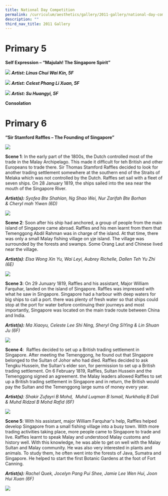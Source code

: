 ```yaml
---
title: National Day Competition
permalink: /curriculum/aesthetics/gallery/2011-gallery/national-day-competition/
description: ""
third_nav_title: 2011 Gallery
---
```

# **Primary 5**

**Self Expression – “Majulah! The Singapore Spirit”**

![](/images/LINUS%20CHUI%20WAI%20KIN.jpg)
**_Artist: Linus Chui Wai Kin, 5F_**

![](/images/CELEST%20PHANG%20LIXUAN.jpg)
**_Artist: Celest Phang Li Xuan, 5F_**

![](/images/SU%20HUANGYI.jpg)
**_Artist: Su Huangyi, 5F_**

**Consolation**

# **Primary 6**

**“Sir Stamford Raffles – The Founding of Singapore”**

![](/images/6D.jpg)

**Scene 1**: In the early part of the 1800s, the Dutch controlled most of the trade in the Malay Archipelago. This made it difficult for teh British and other Europeans to trade there. Sir Thomas Stamford Raffles decided to look for another trading settlement somewhere at the southern end of the Straits of Melaka which was not controlled by the Dutch. Raffles set sail with a fleet of seven ships. On 28 January 1819, the ships sailed into the sea near the mouth of the Singapore River.

_**Artist(s):** Syofea Bte Shahlan, Ng Shao Wei, Nur Zarifah Bte Borhan & Cheryl mah Yiwen (6D)_

![](/images/6E.jpg)

**Scene 2**: Soon after his ship had anchored, a group of people from the main island of Singapore came abroad. Raffles and his men learnt from them that Temenggong Abdil Rahman was in charge of the island. At that time, there was only a small Malay fishing village on yje island. The village was surrounded by the forests and swamps. Some Orang Laut and Chinese lived near the village.

_**Artist(s)**: Elsa Wong Xin Yu, Wai Leyi, Aubrey Richelle, Dallen Teh Yu Zhi (6E)_

![](/images/6F.jpg)

**Scene 3**: On 29 Junuary 1819, Raffles and his assistant, Major William Farquhar, landed on the island of Singapore. Raffles was impressed with what he saw in Singapore. Singapore had a harbour with deep waters for big ships to call a port. there was plenty of fresh water so that ships could stop at the port for water before continuing their journeys and most importantly, Singapore was located on the main trade route between China and India.

_**Artist(s):** Ma Xiaoyu, Celeste Lee Shi Ning, Sheryl Ong SiYing & Lin Shuan Ju (6F)_

![](/images/6C.jpg)

**Scene 4**:  Raffles decided to set up a British trading settlement in Singapore. After meeting the Temenggong, he found out that SIngapore belonged to the Sultan of Johor who had died. Raffles decided to ask Tengku Hussein, the Sultan's elder son, for permission to set up a British trading settlement. On 6 February 1819, Raffles, Sultan Hussein and the Temenggong signed an agreement. the Malay leaders allowed Raffles to set up a British trading settlement in Singapore and in return, the British would pay the Sultan and the Temenggong large sums of money every year. 

_**Artist(s)**: Shakir Zufayri B Mohd,  Muhd Luqman B Ismail, Nurkhaliq B Dali & Muhd Ridzal B Mohd Rafid (6F)_

![](/images/6F2.jpg)

**Scene 5**: With his assistant, major William Farquhar's help, Raffles helped develop Singapore from a small fishing village into a busy town. With more trading activities taking place, more people came to Singapore to trade and live. Raffles learnt to speak Malay and understood Malay customs and history well. With this knowledge, he was able to get on well with the Malay Sultan and Malay community. He was also very interested in plants and animals. To study them, he often went into the forests of Java, Sumatra and Singapore. He helped to start the first Botanic Gardens at the foot of Fort Canning.

  

_**Artist(s):** Rachel Quek, Jocelyn Pang Pui Shee, Jamie Lee Wen Hui, Joon Hui Xuan (6F)_

![](/images/p6%20consolation.jpg)